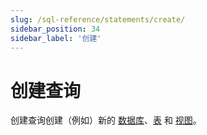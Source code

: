 ```yaml
---
slug: /sql-reference/statements/create/
sidebar_position: 34
sidebar_label: '创建'
---
```



# 创建查询

创建查询创建（例如）新的 [数据库](/sql-reference/statements/create/database.md)、[表](/sql-reference/statements/create/table.md) 和 [视图](/sql-reference/statements/create/view.md)。

